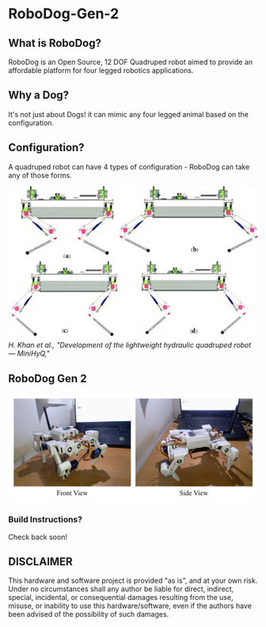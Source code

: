 # RoboDog-Gen-2  
  
## What is RoboDog?  
  
RoboDog is an Open Source, 12 DOF Quadruped robot aimed to provide an affordable platform for four legged robotics applications.  
  
## Why a Dog?  
  
It's not just about Dogs! it can mimic any four legged animal based on the configuration.  
  
## Configuration?  

A quadruped robot can have 4 types of configuration - RoboDog can take any of those forms.  

![Quadruped Robot Configurations](media/configuration.png)  
*H. Khan et al., "Development of the lightweight hydraulic quadruped robot — MiniHyQ,"*  

## RoboDog Gen 2  
  
![Built RoboDog](media/Combined.png)  

### Build Instructions?  
  
Check back soon!  

## DISCLAIMER  
  
This hardware and software project is provided "as is", and at your own risk. Under no circumstances shall any author be liable for direct, indirect, special, incidental, or consequential damages resulting from the use, misuse, or inability to use this hardware/software, even if the authors have been advised of the possibility of such damages.  
